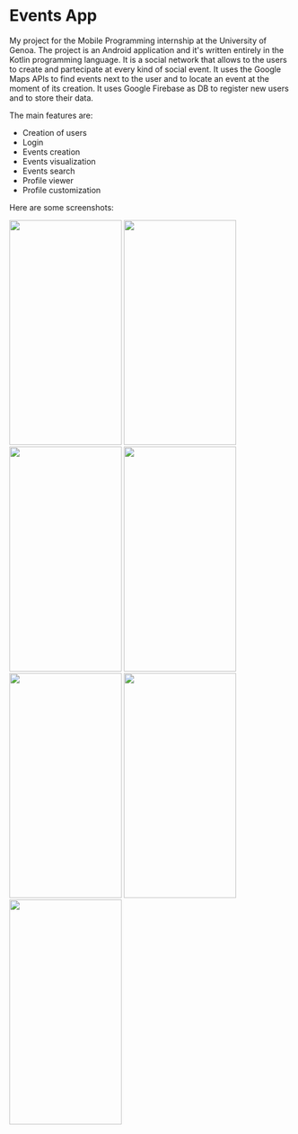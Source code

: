# Events App
My project for the Mobile Programming internship at the University of Genoa.
The project is an Android application and it's written entirely in the Kotlin programming language. It is a social network that allows to the users to create and partecipate at every kind of social event. It uses the Google Maps APIs to find events next to the user and to locate an event at the moment of its creation. It uses Google Firebase as DB to register new users and to store their data. 

The main features are:
- Creation of users
- Login
- Events creation
- Events visualization
- Events search
- Profile viewer
- Profile customization

Here are some screenshots:
<div>
  <img  src="https://user-images.githubusercontent.com/74657021/188671272-6e9944f5-8b8b-4dbb-8d21-5307a1a0c569.jpg" width="200" height="400" />
  <img  src="https://user-images.githubusercontent.com/74657021/188673641-6d45e10e-e45b-482a-adbe-9eb1358ab0aa.jpg" width="200" height="400" />
  <img  src="https://user-images.githubusercontent.com/74657021/188671310-c910ead5-d439-4a00-8cd0-994cefd0b91b.jpg" width="200" height="400" />
  <img  src="https://user-images.githubusercontent.com/74657021/188671317-42bcdba6-b0f3-45b3-a9d6-734805526ee3.jpg" width="200" height="400" />
  <img  src="https://user-images.githubusercontent.com/74657021/188671321-20e3c714-2996-4ffc-8818-d014b6f1b028.jpg" width="200" height="400" />
  <img  src="https://user-images.githubusercontent.com/74657021/188671329-a63d63db-b087-4413-9c53-97e6885108b2.jpg" width="200" height="400" />
  <img  src="https://user-images.githubusercontent.com/74657021/188671334-02e9fb31-85bd-4ffe-8edc-ff642f81622a.jpg" width="200" height="400" />
</div>
